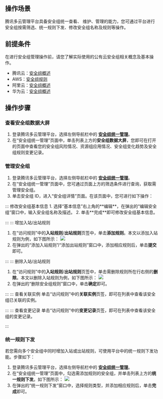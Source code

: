 ## 操作场景
腾讯多云管理平台具备安全组统一查看、 维护、管理的能力，您可通过平台进行安全组按需筛选、统一规则下发、修改安全组名称及规则等操作。


## 前提条件
在进行安全组管理操作前，请您了解实际使用的公有云安全组相关概念及基本操作。
- 腾讯云：[安全组概述](https://cloud.tencent.com/document/product/213/12452)
- AWS：[安全组规则](https://docs.aws.amazon.com/zh_cn/AWSEC2/latest/UserGuide/security-group-rules.html)
- 阿里云：[安全组概述](https://help.aliyun.com/document_detail/25387.html)
- 华为云：[安全组概述](https://support.huaweicloud.com/usermanual-ecs/zh-cn_topic_0140323157.html)


## 操作步骤

### 查看安全组数据大屏
1. 登录腾讯多云管理平台，选择左侧导航栏中的 **[安全组统一管理](https://cmp.tencent.cn/security-group)**。
2. 在“安全组统一管理”页面中，单击列表上方的**安全组数据大屏**，您即可在打开的页面中查看您的安全组风险情况、资源组应用情况、安全组变化趋势及安全组规则变更记录。

### 管理安全组
1. 登录腾讯多云管理平台，选择左侧导航栏中的 **[安全组统一管理](https://cmp.tencent.cn/security-group)**。
2. 在“安全组统一管理”页面中，您可通过页面上方的筛选条件进行查询，获取需管理安全组。
3. 单击安全组 ID，进入“安全组详情”页面。在该页面中，您可进行如下操作：
<dx-accordion>
::: 修改安全组基本信息
1. 选择“基本信息”右上角的**编辑**，在弹出的“编辑安全组”窗口中，输入安全组名称及描述。
2. 单击**完成**即可修改安全组基本信息。


::: 
::: 增加入站/出站规则
1. 在“访问规则”中的**入站规则**/**出站规则**页签中，单击**添加规则**。本文以添加入站规则为例，如下图所示：
![](https://qcloudimg.tencent-cloud.cn/raw/7f5ec6e096ef479f5ee2991ada136bf4.png)
2. 在弹出的“添加入站规则”/“添加出站规则”窗口中，添加相应规则后，单击**提交**即可。

:::
::: 删除入站/出站规则
1. 在“访问规则”中的**入站规则**/**出站规则**页签中，单击需删除规则所在行右侧的**删除**。本文以删除入站规则为例，如下图所示：
![](https://qcloudimg.tencent-cloud.cn/raw/51d58c03c135d2f92d8f684e57faec2d.png)
2. 在弹出的“删除安全组规则”窗口中，单击**确定**即可。

:::
::: 查看关联实例
单击“访问规则”中的**关联实例**页签，即可在列表中查看该安全组已关联的实例。

:::
::: 查看变更记录
单击“访问规则”中的**变更记录**页签，即可在列表中查看该安全组的变更记录。

:::
</dx-accordion>



### 统一规则下发
若您需向多个安全组中同时增加入站或出站规则，可使用平台中的统一规则下发功能。步骤如下：
1. 登录腾讯多云管理平台，选择左侧导航栏中的 **[安全组统一管理](https://cmp.tencent.cn/security-group)**。
2. 在“安全组统一管理”页面中，勾选需添加规则的安全组，并单击列表上方的**统一规则下发**。如下图所示：
![](https://qcloudimg.tencent-cloud.cn/raw/9fd11d798a64b1572b0650be1f913ce2.png)
3. 在弹出的“统一规则下发”窗口中，选择规则类型，并添加相应规则后，单击**完成**即可。
